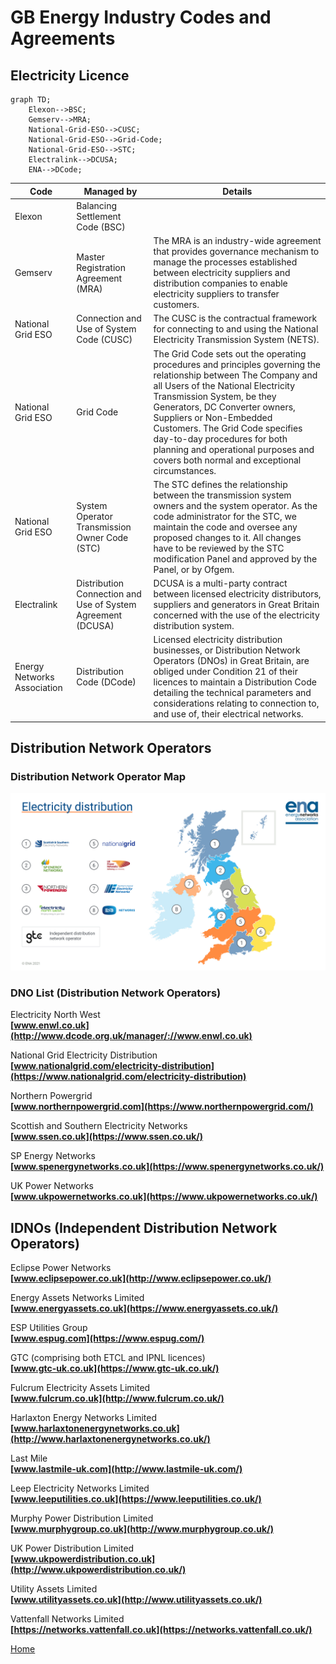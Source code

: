 # GB Energy Industry Codes and Agreements

## Electricity Licence

```mermaid
graph TD;
	Elexon-->BSC;
    Gemserv-->MRA;
    National-Grid-ESO-->CUSC;
	National-Grid-ESO-->Grid-Code;
	National-Grid-ESO-->STC;
    Electralink-->DCUSA;
    ENA-->DCode;
```

|Code|Managed by|Details|
|-|-|-|
|Elexon|Balancing Settlement Code (BSC)|
|Gemserv|Master Registration Agreement (MRA)|The MRA is an industry-wide agreement that provides governance mechanism to manage the processes established between electricity suppliers and distribution companies to enable electricity suppliers to transfer customers.
|National Grid ESO|Connection and Use of System Code (CUSC)|The CUSC is the contractual framework for connecting to and using the National Electricity Transmission System (NETS).
|National Grid ESO|Grid Code|The Grid Code sets out the operating procedures and principles governing the relationship between The Company and all Users of the National Electricity Transmission System, be they Generators, DC Converter owners, Suppliers or Non-Embedded Customers. The Grid Code specifies day-to-day procedures for both planning and operational purposes and covers both normal and exceptional circumstances.
|National Grid ESO|System Operator Transmission Owner Code (STC)|The STC defines the relationship between the transmission system owners and the system operator. As the code administrator for the STC, we maintain the code and oversee any proposed changes to it. All changes have to be reviewed by the STC modification Panel and approved by the Panel, or by Ofgem.
|Electralink|Distribution Connection and Use of System Agreement (DCUSA)|DCUSA is a multi-party contract between licensed electricity distributors, suppliers and generators in Great Britain concerned with the use of the electricity distribution system.
|Energy Networks Association|Distribution Code (DCode)|Licensed electricity distribution businesses, or Distribution Network Operators (DNOs) in Great Britain, are obliged under Condition 21 of their licences to maintain a Distribution Code detailing the technical parameters and considerations relating to connection to, and use of, their electrical networks.

## Distribution Network Operators
### Distribution Network Operator Map

![DNO Diagram](/images/Electricity_Distribution_Map.jpg "DNO Map")

### DNO List (Distribution Network Operators)
Electricity North West  
[](https://www.enwl.co.uk/)**[www.enwl.co.uk](http://www.dcode.org.uk/manager/://www.enwl.co.uk)**

National Grid Electricity Distribution  
**[www.nationalgrid.com/electricity-distribution](https://www.nationalgrid.com/electricity-distribution)**

Northern Powergrid  
[](http://www.northernpowergrid.com/)**[www.northernpowergrid.com](https://www.northernpowergrid.com/)**  

Scottish and Southern Electricity Networks  
[](http://www.ssepd.co.uk/)**[www.ssen.co.uk](https://www.ssen.co.uk/)**  

SP Energy Networks  
[](http://www.spenergynetworks.co.uk/)**[www.spenergynetworks.co.uk](https://www.spenergynetworks.co.uk/)**  

UK Power Networks  
[](http://www.ukpowernetworks.co.uk/)**[www.ukpowernetworks.co.uk](https://www.ukpowernetworks.co.uk/)**

## IDNOs (Independent Distribution Network Operators)

Eclipse Power Networks  
[](http://www.eclipsepower.co.uk/)[](http://www.dcode.org.uk/manager/://www.eclipsepower.co.uk)__[](http://www.dcode.org.uk/manager/://www.eclipsepower.co.uk)**[www.eclipsepower.co.uk](http://www.eclipsepower.co.uk/)**__

Energy Assets Networks Limited  
[](http://www.dcode.org.uk/manager/://www.energyassets.co.uk)**[www.energyassets.co.uk](https://www.energyassets.co.uk/)**  

ESP Utilities Group  
[](http://www.espug.com/)**[www.espug.com](https://www.espug.com/)**  

GTC (comprising both ETCL and IPNL licences)  
**[www.gtc-uk.co.uk](https://www.gtc-uk.co.uk/)**

Fulcrum Electricity Assets Limited  
**[www.fulcrum.co.uk](http://www.fulcrum.co.uk/)**

Harlaxton Energy Networks Limited
**[www.harlaxtonenergynetworks.co.uk](http://www.harlaxtonenergynetworks.co.uk/)**  

Last Mile  
**[www.lastmile-uk.com](http://www.lastmile-uk.com/)**

Leep Electricity Networks Limited  
**[www.leeputilities.co.uk](https://www.leeputilities.co.uk/)**  

Murphy Power Distribution Limited  
[](http://www.dcode.org.uk/manager/://www.murphygroup.co.uk)**[www.murphygroup.co.uk](http://www.murphygroup.co.uk/)**  

UK Power Distribution Limited  
[](http://www.ukpowerdistribution.co.uk/)**[www.ukpowerdistribution.co.uk](http://www.ukpowerdistribution.co.uk/)**  

Utility Assets Limited  
**[www.utilityassets.co.uk](http://www.utilityassets.co.uk/)**  

Vattenfall Networks Limited  
**[https://networks.vattenfall.co.uk](https://networks.vattenfall.co.uk/)**


[Home](index.md)



